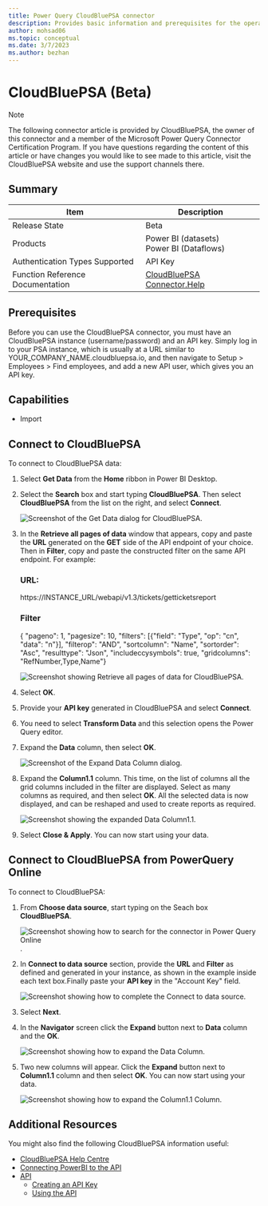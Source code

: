 ```yaml
---
title: Power Query CloudBluePSA connector
description: Provides basic information and prerequisites for the operation of the CloudBluePSA connector in conjuction with the API.
author: mohsad06
ms.topic: conceptual
ms.date: 3/7/2023
ms.author: bezhan 
---
```


# CloudBluePSA (Beta)

>[!Note]
The following connector article is provided by CloudBluePSA, the owner of this connector and a member of the Microsoft Power Query Connector Certification Program. If you have questions regarding the content of this article or have changes you would like to see made to this article, visit the CloudBluePSA website and use the support channels there.

## Summary

| Item | Description |
| ---- | ----------- |
| Release State | Beta |
| Products | Power BI (datasets)<br/>Power BI (Dataflows) |
| Authentication Types Supported | API Key |
| Function Reference Documentation | [CloudBluePSA Connector.Help](https://help.harmonypsa.com/articles/#!cloudblue-psa-4-28-publication/using-the-power-bi-connector) |

## Prerequisites

Before you can use the CloudBluePSA connector, you must have an CloudBluePSA instance (username/password) and an API key. Simply log in to your PSA instance, which is usually at a URL similar to YOUR_COMPANY_NAME.cloudbluepsa.io, and then navigate to Setup > Employees > Find employees, and add a new API user, which gives you an API key.

## Capabilities

* Import

## Connect to CloudBluePSA

To connect to CloudBluePSA data:

1. Select **Get Data** from the **Home** ribbon in Power BI Desktop. 

2. Select the **Search** box and start typing **CloudBluePSA**. Then select **CloudBluePSA** from the list on the right, and select **Connect**.

    ![Screenshot of the Get Data dialog for CloudBluePSA.](./media/cloudbluepsa/get-data.png)

3. In the **Retrieve all pages of data** window that appears, copy and paste the **URL** generated on the **GET** side of the API endpoint of your choice. Then in **Filter**, copy and paste the constructed filter on the same API endpoint. For example:

    ### URL: ### 
    https://INSTANCE_URL/webapi/v1.3/tickets/getticketsreport
    
    ### Filter ### 
    {  "pageno": 1,  "pagesize": 10,  "filters": [{"field": "Type", "op": "cn", "data": "n"}], "filterop": "AND",  "sortcolumn": "Name",  "sortorder": "Asc",  "resulttype": "Json",  "includeccysymbols": true,  "gridcolumns": "RefNumber,Type,Name"}

    ![Screenshot showing Retrieve all pages of data for CloudBluePSA.](./media/cloudbluepsa/retrieve-all-pages-of-data.png)

3. Select **OK**.

4. Provide your **API key** generated in CloudBluePSA and select **Connect**.

5. You need to select **Transform Data** and this selection opens the Power Query editor.  

6. Expand the **Data** column, then select **OK**.

    ![Screenshot of the Expand Data Column dialog.](./media/cloudbluepsa/expand-1.png)

7. Expand the **Column1.1** column. This time, on the list of columns all the grid columns included in the filter are displayed. Select as many columns as required, and then select **OK**. 
All the selected data is now displayed, and can be reshaped and used to create reports as required.

    ![Screenshot showing the expanded Data Column1.1.](./media/cloudbluepsa/expand-1-1.png)

8. Select **Close & Apply**. You can now start using your data.

## Connect to CloudBluePSA from PowerQuery Online

To connect to CloudBluePSA:
 

1. From **Choose data source**, start typing on the Seach box **CloudBluePSA**.

    ![Screenshot showing how to search for the connector in Power Query Online](./media/cloudbluepsa/pq-search-box.png).
 

2. In **Connect to data source** section, provide the **URL** and **Filter** as defined and generated in your instance, as shown in the example inside each text box.Finally paste your **API key** in the "Account Key" field.

    ![Screenshot showing how to complete the Connect to data source](./media/cloudbluepsa/pq-connect-to-data-source.png).
 

3. Select **Next**.
 

4. In the **Navigator** screen click the **Expand** button next to **Data** column and the **OK**.

    ![Screenshot showing how to expand the Data Column](./media/cloudbluepsa/pq-expand-1.png).
 

5. Two new columns will appear. Click the **Expand** button next to **Column1.1** column and then select **OK**. You can now start using your data.

    ![Screenshot showing how to expand the Column1.1 Column](./media/cloudbluepsa/pq-expand-1-1.png).
 
  ## Additional Resources
 You might also find the following CloudBluePSA information useful:

 * [CloudBluePSA Help Centre](https://help.harmonypsa.com/home/en-gb/)
 * [Connecting PowerBI to the API](https://help.harmonypsa.com/articles/#!cloudblue-psa-4-28-publication/connecting-powerbi-to-the-api)
 * [API](https://help.harmonypsa.com/articles/#!cloudblue-psa-4-28-publication/api)
    * [Creating an API Key](https://help.harmonypsa.com/articles/#!cloudblue-psa-4-28-publication/creating-an-api-key)
    * [Using the API](https://help.harmonypsa.com/articles/#!cloudblue-psa-4-28-publication/using-the-api)
